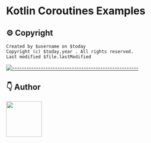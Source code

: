 # Kotlin Coroutines Examples

## ⚙️ Copyright
```
Created by $username on $today
Copyright (c) $today.year . All rights reserved.
Last modified $file.lastModified
```


[![-----------------------------------------------------](https://raw.githubusercontent.com/andreasbm/readme/master/assets/lines/colored.png)](#table-of-contents)

## 👇 Author
<p>
    <a href="https://nphau.medium.com/" target="_blank">
    <img src="https://avatars2.githubusercontent.com/u/13111806?s=400&u=f09b6160dbbe2b7eeae0aeb0ab4efac0caad57d7&v=4" width="96" height="96">
    </a>
</p>
